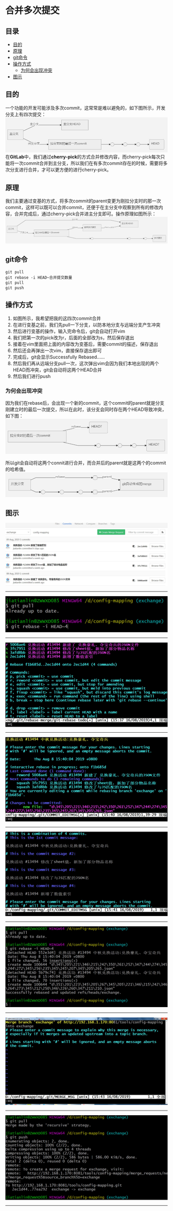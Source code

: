 # 合并多次提交

## 目录

* [目的](#目的)
* [原理](#原理)
* [git命令](#git命令)
* [操作方式](#操作方式)
  * [为何会出现冲突](#为何会出现冲突)
* [图示](#图示)

## 目的

一个功能的开发可能涉及多次commit，这常常是难以避免的，如下图所示，开发分支上有四次提交：
![avatar](/res/TIM截图20190819145149.jpg)
在**GitLab**中，我们通过**cherry-pick**的方式合并修改内容，而cherry-pick每次只能将一次commit合并到主分支，所以我们在有多次commit存在的时候，需要将多次分支进行合并，才可以更方便的进行cherry-pick。

## 原理

我们主要通过变基的方式，将多次commit的parent变更为刚拉分支时的那一次commit，这样可以既可以合并commit，还便于在主分支中观察到所有的修改内容，合并完成后，通过cherry-pick合并进主分支即可。操作原理如图所示：
![avatar](/res/TIM截图20190819164710.jpg)

## git命令

```git
git pull
git rebase -i HEAD~合并提交数量
git pull
git push
```

## 操作方式

1. 如图所示，我希望把我的这四次commit合并
2. 在进行变基之前，我们先pull一下分支，以防本地分支与远端分支产生冲突
3. 然后进行变基的操作，输入完命令后，git会自动打开vim
4. 我们把第一次的pick改为r，后面的全部改为s，然后保存退出
5. 接着在vim里面把上面的内容改为变基后，需要commit的描述，保存退出
6. 然后还会再弹出一次vim，直接保存退出即可
7. 完成后，git会显示Successfully Rebased......
8. 然后我们再从远端分支pull一次，这次弹出vim会因为我们本地出现的两个HEAD而冲突，git会自动将这两个HEAD合并
9. 然后我们进行push

### 为何会出现冲突

因为我们在rebase后，会出现一个新的commit，这个commit的parent就是分支刚建立时的最后一次提交，所以在此时，该分支会同时存在两个HEAD导致冲突，如下图：
![avatar](/res/TIM截图20190819143211.jpg)

所以git会自动将这两个connit进行合并，而合并后的parent就是这两个的commit的哈希值。
![avatar](/res/TIM截图20190819145731.jpg)

## 图示

![avatar](/res/TIM截图20190816153538.jpg)

---
![avatar](/res/TIM截图20190816153733.jpg)

---
![avatar](/res/TIM截图20190816154045.jpg)

---
![avatar](/res/TIM截图20190816154147.jpg)

---
![avatar](/res/TIM截图20190816154225.jpg)

---
![avatar](/res/TIM截图20190816154248.jpg)

---
![avatar](/res/TIM截图20190816154417.jpg)

---
![avatar](/res/TIM截图20190816154449.jpg)

---
